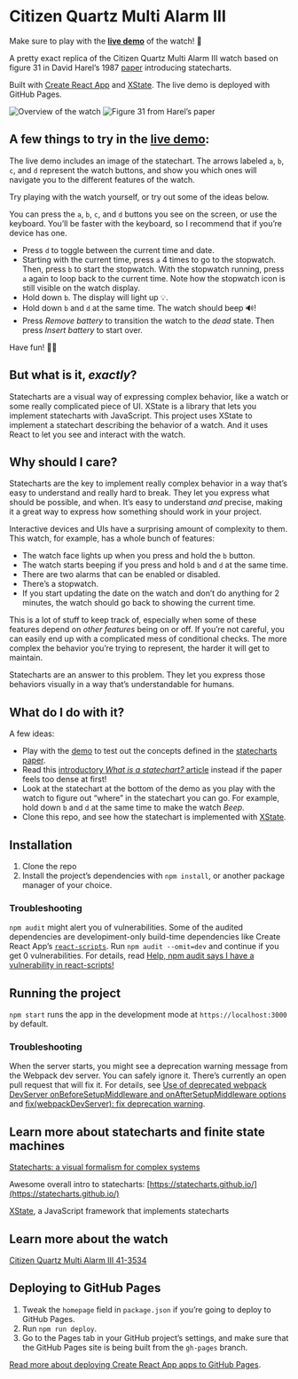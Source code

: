 # Citizen Quartz Multi Alarm III

Make sure to play with the [**live demo**](https://andyjakubowski.github.io/statechart-watch/) of the watch! 💫

A pretty exact replica of the Citizen Quartz Multi Alarm III watch based on figure 31 in David Harel’s 1987 [paper](https://www.sciencedirect.com/science/article/pii/0167642387900359) introducing statecharts.

Built with [Create React App](https://github.com/facebook/create-react-app) and [XState](https://xstate.js.org/docs/). The live demo is deployed with GitHub Pages.

![Overview of the watch](src/assets/readme/intro.gif)
![Figure 31 from Harel’s paper](src/assets/figure_31.png)

## A few things to try in the [live demo](https://andyjakubowski.github.io/statechart-watch/):

The live demo includes an image of the statechart. The arrows labeled `a`, `b`, `c`, and `d` represent the watch buttons, and show you which ones will navigate you to the different features of the watch.

Try playing with the watch yourself, or try out some of the ideas below.

You can press the `a`, `b`, `c`, and `d` buttons you see on the screen, or use the keyboard. You’ll be faster with the keyboard, so I recommend that if you’re device has one.

- Press `d` to toggle between the current time and date.
- Starting with the current time, press `a` 4 times to go to the stopwatch. Then, press `b` to start the stopwatch. With the stopwatch running, press `a` again to loop back to the current time. Note how the stopwatch icon is still visible on the watch display.
- Hold down `b`. The display will light up 💡.
- Hold down `b` and `d` at the same time. The watch should beep 🔊!
- Press _Remove battery_ to transition the watch to the _dead_ state. Then press _Insert battery_ to start over.

Have fun! 👩‍🔬

## But what is it, _exactly_?

Statecharts are a visual way of expressing complex behavior, like a watch or some really complicated piece of UI. XState is a library that lets you implement statecharts with JavaScript. This project uses XState to implement a statechart describing the behavior of a watch. And it uses React to let you see and interact with the watch.

## Why should I care?

Statecharts are the key to implement really complex behavior in a way that’s easy to understand and really hard to break. They let you express what should be possible, and when. It’s easy to understand _and_ precise, making it a great way to express how something should work in your project.

Interactive devices and UIs have a surprising amount of complexity to them. This watch, for example, has a whole bunch of features:

- The watch face lights up when you press and hold the `b` button.
- The watch starts beeping if you press and hold `b` and `d` at the same time.
- There are two alarms that can be enabled or disabled.
- There’s a stopwatch.
- If you start updating the date on the watch and don’t do anything for 2 minutes, the watch should go back to showing the current time.

This is a lot of stuff to keep track of, especially when some of these features depend on _other features_ being on or off. If you’re not careful, you can easily end up with a complicated mess of conditional checks. The more complex the behavior you’re trying to represent, the harder it will get to maintain.

Statecharts are an answer to this problem. They let you express those behaviors visually in a way that’s understandable for humans.

## What do I do with it?

A few ideas:

- Play with the [demo](https://andyjakubowski.github.io/statechart-watch/) to test out the concepts defined in the [statecharts paper](https://www.sciencedirect.com/science/article/pii/0167642387900359).
- Read this [introductory _What is a statechart?_ article](https://statecharts.dev/what-is-a-statechart.html) instead if the paper feels too dense at first!
- Look at the statechart at the bottom of the demo as you play with the watch to figure out “where” in the statechart you can go. For example, hold down `b` and `d` at the same time to make the watch _Beep_.
- Clone this repo, and see how the statechart is implemented with [XState](https://xstate.js.org/docs/).

## Installation

1. Clone the repo
2. Install the project’s dependencies with `npm install`, or another package manager of your choice.

### Troubleshooting

`npm audit` might alert you of vulnerabilities. Some of the audited dependencies are developiment-only build-time dependencies like Create React App’s [`react-scripts`](https://www.npmjs.com/package/react-scripts). Run `npm audit --omit=dev` and continue if you get 0 vulnerabilities. For details, read [Help, npm audit says I have a vulnerability in react-scripts!](https://github.com/facebook/create-react-app/issues/11174)

## Running the project

`npm start` runs the app in the development mode at `https://localhost:3000` by default.

### Troubleshooting

When the server starts, you might see a deprecation warning message from the Webpack dev server. You can safely ignore it. There’s currently an open pull request that will fix it. For details, see [Use of deprecated webpack DevServer onBeforeSetupMiddleware and onAfterSetupMiddleware options](https://github.com/facebook/create-react-app/issues/11860) and [fix(webpackDevServer): fix deprecation warning](https://github.com/facebook/create-react-app/pull/11862).

## Learn more about statecharts and finite state machines

[Statecharts: a visual formalism for complex systems](https://www.sciencedirect.com/science/article/pii/0167642387900359)

Awesome overall intro to statecharts: [https://statecharts.github.io/](https://statecharts.github.io/)

[XState](https://xstate.js.org), a JavaScript framework that implements statecharts

## Learn more about the watch

[Citizen Quartz Multi Alarm III 41-3534](https://whichwatchtoday.blogspot.com/2013/02/citizen-quartz-multi-alarm-iii-41-3534.html)

## Deploying to GitHub Pages

1. Tweak the `homepage` field in `package.json` if you’re going to deploy to GitHub Pages.
2. Run `npm run deploy`.
3. Go to the Pages tab in your GitHub project’s settings, and make sure that the GitHub Pages site is being built from the `gh-pages` branch.

[Read more about deploying Create React App apps to GitHub Pages](https://create-react-app.dev/docs/deployment/#github-pages).
